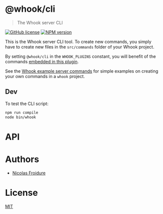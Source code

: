 [//]: # ( )
[//]: # (This file is automatically generated by a `metapak`)
[//]: # (module. Do not change it  except between the)
[//]: # (`content:start/end` flags, your changes would)
[//]: # (be overridden.)
[//]: # ( )
# @whook/cli
> The Whook server CLI

[![GitHub license](https://img.shields.io/badge/license-MIT-blue.svg)](https://github.com/nfroidure/whook/blob/master/packages/whook-cli/LICENSE)
[![NPM version](https://badge.fury.io/js/%40whook%2Fcli.svg)](https://npmjs.org/package/@whook/cli)


[//]: # (::contents:start)

This is the Whook server CLI tool. To create new commands, you simply
 have to create new files in the `src/commands` folder of your Whook
 project.

By setting `@whook/cli` in the `WHOOK_PLUGINS` constant, you will
 benefit of the commands
 [embedded in this plugin](https://github.com/nfroidure/whook/tree/master/packages/whook-cli/src/commands).

See the [Whook example server commands](https://github.com/nfroidure/whook/tree/master/packages/whook-example/src/commands)
 for simple examples on creating your own commands in a `whook` project.

## Dev

To test the CLI script:
```sh
npm run compile
node bin/whook
```

[//]: # (::contents:end)

# API

# Authors
- [Nicolas Froidure](http://insertafter.com/en/index.html)

# License
[MIT](https://github.com/nfroidure/whook/blob/master/packages/whook-cli/LICENSE)

